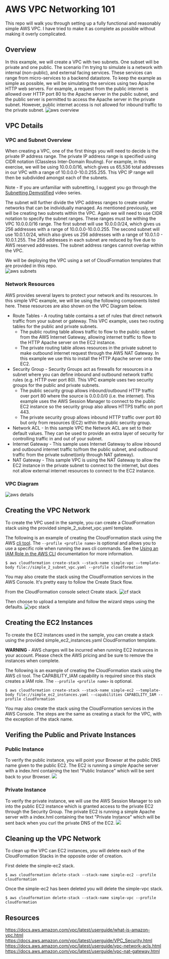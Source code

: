 # AWS VPC Networking 101
This repo will walk you through setting up a fully functional and reasonably simple AWS VPC. I have tried to make it as complete as possible without making it overly complicated.

## Overview
In this example, we will create a VPC with two subnets. One subset will be private and one public. The scenario I'm trying to simulate is a network with internal (non-public), and external facing services. These services can range from micro-services to a backend datastore. To keep the example as simple as possible, we will be simulating the services using two Apache HTTP web servers.  For example, a request from the public internet is allowed over HTTP port 80 to the Apache server in the public subnet, and the public server is permitted to access the Apache server in the private subnet. However, public internet access is not allowed for inbound traffic to the private subnet.
![aws overview](doc/aws_network_overview.jpeg)


## VPC Details

### VPC and Subnet Overview
When creating a VPC, one of the first things you will need to decide is the private IP address range. The private IP address range is specified using CIDR notation (Classless Inter-Domain Routing). For example, in this exercise, we will be using 10.0.0.0/16, which gives us 65,536 total addresses in our VPC with a range of 10.0.0.0-10.0.255.255. This VPC IP range will then be subdivided amongst each of the subnets.

Note - If you are unfamiliar with subnetting, I suggest you go through the [Subnetting Demystified](https://www.youtube.com/watch?v=cdNsiz12aCY) video series. 

The subnet will further divide the VPC address ranges to create smaller networks that can be individually managed. As mentioned previously, we will be creating two subnets within the VPC. Again we will need to use CIDR notation to specify the subnet ranges. These ranges must be withing the VPC 10.0.0.0/16 range. The first subnet will use 10.0.0.0/24, which gives us 256 addresses with a range of 10.0.0.0-10.0.0.255. The second subnet will use 10.0.1.0/24, which also gives us 256 addresses with a range of 10.0.1.0 - 10.0.1.255. The 256 addresses in each subnet are reduced by five due to AWS reserved addresses. The subnet address ranges cannot overlap within the VPC.  

We will be deploying the VPC using a set of CloudFormation templates that are provided in this repo.  
![aws subnets](doc/aws_subnets.jpeg)

### Network Resources
AWS provides several layers to protect your network and its resources. In this simple VPC example, we will be using the following components listed here. These resources are also shown on the VPC Diagram below.

- Route Tables - A routing table contains a set of rules that direct network traffic from your subnet or gateway. This VPC example, uses two routing tables for the public and private subnets.
  - The public routing table allows traffic to flow to the public subnet from the AWS Internet Gateway, allowing internet traffic to flow to the HTTP Apache server on the EC2 instance.  
  - The private routing table allows resources in the private subnet to make outbound internet request through the AWS NAT Gateway. In this example we use this to install the HTTP Apache server onto the EC2.    
- Security Group - Security Groups act as firewalls for resources in a subnet where you can define inbound and outbound network traffic rules (e.g. HTTP over port 80). This VPC example uses two security groups for the public and private subnets.
  - The public security group allows inbound/outbound HTTP traffic over port 80 where the source is 0.0.0.0/0 (i.e. the internet). This example uses the AWS Session Manager to connect to the public EC2 instance so the security group also allows HTTPS traffic on port 443.
  - The private security group allows inbound HTTP traffic over port 80 but only from resources (EC2) within the public security group.   
- Network ACL - In this sample VPC the Network ACL are set to their default values. They can be used to provide an extra layer of security for controlling traffic in and out of your subnet.
- Internet Gateway - This sample uses Internet Gateway to allow inbound and outbound internet traffic to/from the public subnet, and outbound traffic from the private subnet(only through NAT gateway).
- NAT Gateway - This sample VPC is using the NAT Gateway to allow the EC2 instance in the private subnet to connect to the internet, but does not allow external internet resources to connect to the EC2 instance. 


### VPC Diagram


![aws details](doc/aws_vpc_simple_network.jpeg)


## Creating the VPC Network
To create the VPC used in the sample, you can create a CloudFormation stack using the provided simple_2_subnet_vpc.yaml template.

The following is an example of creating the CloudFormation stack using the AWS [cli tool](https://aws.amazon.com/cli/). The ```--profile <profile name>``` is optional and allows you to use a specific role when running the aws cli commands. See the [Using an IAM Role in the AWS CLI](https://docs.aws.amazon.com/cli/latest/userguide/cli-configure-role.html) documentation for more information.
```
$ aws cloudformation create-stack --stack-name simple-vpc --template-body file://simple_2_subnet_vpc.yaml --profile cloudformation
```

You may also create the stack using the CloudFormation services in the AWS Console. It's pretty easy to follow the Create Stack flow.

From the CloudFormation console select Create stack.
![cf stack](doc/cf_stack.png)

Then choose to upload a template and follow the wizard steps using the defaults.
![vpc stack](doc/vpc_stack.png)

## Creating the EC2 Instances
To create the EC2 instances used in the sample, you can create a stack using the provided simple_ec2_instances.yaml CloudFormation template.

**WARNING** - AWS charges will be incurred when running EC2 instances in your account. Please check the AWS pricing and be sure to remove the instances when complete.

The following is an example of creating the CloudFormation stack using the AWS cli tool. The CAPABILITY_IAM capability is required since this stack creates a IAM role. The ```--profile <profile name>``` is optional.
```
$ aws cloudformation create-stack --stack-name simple-ec2 --template-body file://simple_ec2_instances.yaml --capabilities CAPABILITY_IAM --profile cloudformation

```

You may also create the stack using the CloudFormation services in the AWS Console. The steps are the same as creating a stack for the VPC, with the exception of the stack name.

## Verifing the Public and Private Instances 

### Public Instance
To verify the public instance, you will point your Browser at the public DNS name given to the public EC2. The EC2 is running a simple Apache server with a index.hml containing the text "Public Instance" which will be sent back to your Browser.
![](doc/public_instance.gif)

### Private Instance
To verify the private instance, we will use the AWS Session Manager to ssh into the public EC2 instance which is granted access to the private EC2 through the Security Group. The private EC2 is running a simple Apache server with a index.hml containing the text "Private Instance" which will be sent back when you curl the private DNS of the EC2.
![](doc/private_instance.gif)


## Cleaning up the VPC Network
To clean up the VPC can EC2 instances, you will delete each of the CloudFormation Stacks in the opposite order of creation.

First delete the simple-ec2 stack.
```
$ aws cloudformation delete-stack --stack-name simple-ec2 --profile cloudformation
```

Once the simple-ec2 has been deleted you will delete the simple-vpc stack.
```
$ aws cloudformation delete-stack --stack-name simple-vpc --profile cloudformation
```


## Resources
https://docs.aws.amazon.com/vpc/latest/userguide/what-is-amazon-vpc.html
https://docs.aws.amazon.com/vpc/latest/userguide/VPC_Security.html
https://docs.aws.amazon.com/vpc/latest/userguide/vpc-network-acls.html
https://docs.aws.amazon.com/vpc/latest/userguide/vpc-nat-gateway.html
